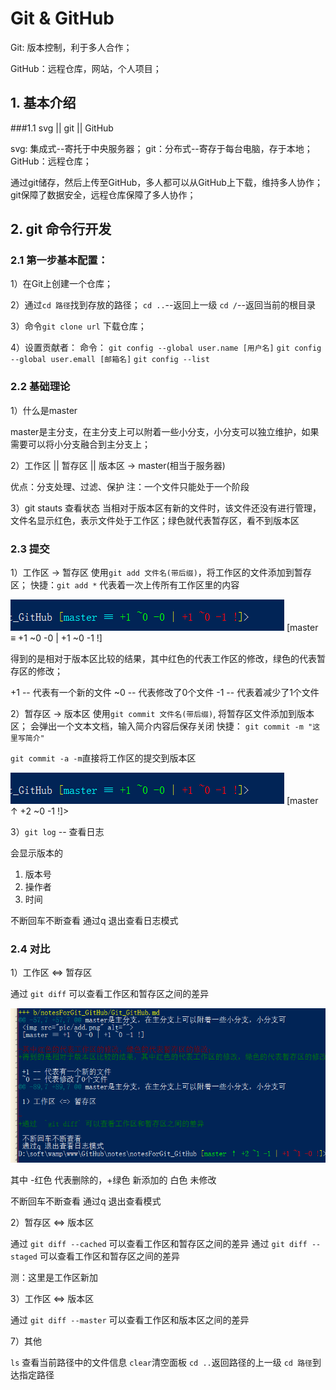 # Git & GitHub

Git: 版本控制，利于多人合作；

GitHub：远程仓库，网站，个人项目；

## 1. 基本介绍

###1.1 svg || git || GitHub

svg: 集成式--寄托于中央服务器；
git：分布式--寄存于每台电脑，存于本地；
GitHub：远程仓库；

通过git储存，然后上传至GitHub，多人都可以从GitHub上下载，维持多人协作；
git保障了数据安全，远程仓库保障了多人协作；

## 2. git 命令行开发

### 2.1 第一步基本配置：

1）在Git上创建一个仓库；

2）通过`cd 路径`找到存放的路径；
`cd ..`--返回上一级
`cd /`--返回当前的根目录

3）命令`git clone url` 下载仓库；

4）设置贡献者：
命令：
`git config --global user.name [用户名]`
`git config --global user.emall [邮箱名]`
`git config --list`


### 2.2 基础理论

1）什么是master

master是主分支，在主分支上可以附着一些小分支，小分支可以独立维护，如果需要可以将小分支融合到主分支上；

2）工作区 || 暂存区 || 版本区 -> master(相当于服务器)

优点：分支处理、过滤、保护
注：一个文件只能处于一个阶段

3）git stauts 查看状态
当相对于版本区有新的文件时，该文件还没有进行管理，文件名显示红色，表示文件处于工作区；绿色就代表暂存区，看不到版本区

### 2.3 提交

1）工作区 -> 暂存区
使用`git add 文件名(带后缀)`，将工作区的文件添加到暂存区；
快捷：`git add *` 代表着一次上传所有工作区里的内容

<img src="pic/add.png" alt="">
[master ≡ +1 ~0 -0 | +1 ~0 -1 !]

得到的是相对于版本区比较的结果，其中红色的代表工作区的修改，绿色的代表暂存区的修改；

+1 -- 代表有一个新的文件
~0 -- 代表修改了0个文件
-1 -- 代表着减少了1个文件

2）暂存区 -> 版本区
使用`git commit 文件名(带后缀)`, 将暂存区文件添加到版本区；
会弹出一个文本文档，输入简介内容后保存关闭
快捷：
`git commit -m "这里写简介"`

`git commit -a -m`直接将工作区的提交到版本区

<img src="pic/add.png" alt="">
[master ↑ +2 ~0 -1 !]>

3）`git log` -- 查看日志

会显示版本的
1. 版本号
2. 操作者
3. 时间

不断回车不断查看
通过q 退出查看日志模式


### 2.4 对比

1）工作区 <=> 暂存区

通过  `git diff` 可以查看工作区和暂存区之间的差异

<img src="pic/diff.png" alt="">

其中 -红色 代表删除的，+绿色 新添加的 白色 未修改

不断回车不断查看
通过q 退出查看模式

2）暂存区 <=> 版本区

通过  `git diff --cached` 可以查看工作区和暂存区之间的差异
通过  `git diff --staged` 可以查看工作区和暂存区之间的差异

测：这里是工作区新加

3）工作区 <=> 版本区

通过  `git diff --master` 可以查看工作区和版本区之间的差异

7）其他

`ls` 查看当前路径中的文件信息
`clear`清空面板
`cd ..`返回路径的上一级
`cd 路径`到达指定路径